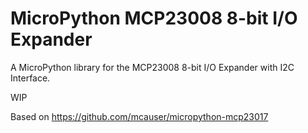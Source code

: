 # MicroPython MCP23008 8-bit I/O Expander

A MicroPython library for the MCP23008 8-bit I/O Expander with I2C Interface.

WIP

Based on https://github.com/mcauser/micropython-mcp23017
